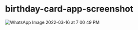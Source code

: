 # birthday-card-app-screenshot
![WhatsApp Image 2022-03-16 at 7 00 49 PM](https://user-images.githubusercontent.com/96414137/158601145-edfddbc3-a20e-4a99-8196-c8177647e7ab.jpeg)
